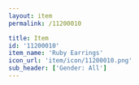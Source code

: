 ```yaml
---
layout: item
permalink: /11200010

title: Item
id: '11200010'
item_name: 'Ruby Earrings'
icon_url: 'item/icon/11200010.png'
sub_header: ['Gender: All']
---
```

